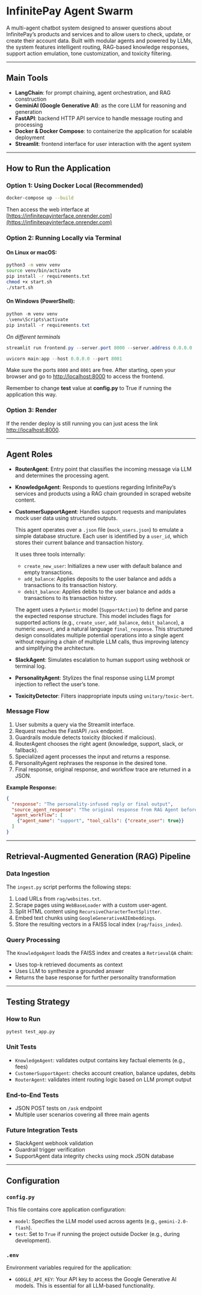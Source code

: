 # InfinitePay Agent Swarm

A multi-agent chatbot system designed to answer questions about InfinitePay’s products and services and to allow users to check, update, or create their account data. Built with modular agents and powered by LLMs, the system features intelligent routing, RAG-based knowledge responses, support action emulation, tone customization, and toxicity filtering.

---

## Main Tools

* **LangChain**: for prompt chaining, agent orchestration, and RAG construction
* **GeminiAI (Google Generative AI)**: as the core LLM for reasoning and generation
* **FastAPI**: backend HTTP API service to handle message routing and processing
* **Docker & Docker Compose**: to containerize the application for scalable deployment
* **Streamlit**: frontend interface for user interaction with the agent system

---

## How to Run the Application

### Option 1: Using Docker Local (Recommended)

```bash
docker-compose up --build
```

Then access the web interface at [https://infinitepayinterface.onrender.com](https://infinitepayinterface.onrender.com)

### Option 2: Running Locally via Terminal

#### On Linux or macOS:

```bash
python3 -m venv venv
source venv/bin/activate
pip install -r requirements.txt
chmod +x start.sh
./start.sh
```

#### On Windows (PowerShell):

```powershell
python -m venv venv
.\venv\Scripts\activate
pip install -r requirements.txt
```
*On different terminals*
```powershell
streamlit run frontend.py --server.port 8000 --server.address 0.0.0.0
```
```powershell
uvicorn main:app --host 0.0.0.0 --port 8001
```

Make sure the ports `8000` and `8001` are free. After starting, open your browser and go to [http://localhost:8000](http://localhost:8000) to access the frontend.

Remember to change **test** value at **config.py** to True if running the application this way.

### Option 3: Render

If the render deploy is still running you can just acess the link [http://localhost:8000](http://localhost:8000).

---

## Agent Roles

* **RouterAgent**: Entry point that classifies the incoming message via LLM and determines the processing agent.

* **KnowledgeAgent**: Responds to questions regarding InfinitePay’s services and products using a RAG chain grounded in scraped website content.

* **CustomerSupportAgent**: Handles support requests and manipulates mock user data using structured outputs.

  This agent operates over a `.json` file (`mock_users.json`) to emulate a simple database structure. Each user is identified by a `user_id`, which stores their current balance and transaction history.

  It uses three tools internally:

  * `create_new_user`: Initializes a new user with default balance and empty transactions.
  * `add_balance`: Applies deposits to the user balance and adds a transactions to its transaction history.
  * `debit_balance`: Applies debits to the user balance and adds a transactions to its transaction history.

  The agent uses a `Pydantic` model (`SupportAction`) to define and parse the expected response structure. This model includes flags for supported actions (e.g., `create_user`, `add_balance`, `debit_balance`), a numeric `amount`, and a natural language `final_response`. This structured design consolidates multiple potential operations into a single agent without requiring a chain of multiple LLM calls, thus improving latency and simplifying the architecture.

* **SlackAgent**: Simulates escalation to human support using webhook or terminal log.

* **PersonalityAgent**: Stylizes the final response using LLM prompt injection to reflect the user’s tone.

* **ToxicityDetector**: Filters inappropriate inputs using `unitary/toxic-bert`.

### Message Flow

1. User submits a query via the Streamlit interface.
2. Request reaches the FastAPI `/ask` endpoint.
3. Guardrails module detects toxicity (blocked if malicious).
4. RouterAgent chooses the right agent (knowledge, support, slack, or fallback).
5. Specialized agent processes the input and returns a response.
6. PersonalityAgent rephrases the response in the desired tone.
7. Final response, original response, and workflow trace are returned in a JSON.

**Example Response:**

```json
{
  "response": "The personality-infused reply or final output",
  "source_agent_response": "The original response from RAG Agent before personality was applied.",
  "agent_workflow": [
    {"agent_name": "support", "tool_calls": {"create_user": true}}
  ]
}
```

---

## Retrieval-Augmented Generation (RAG) Pipeline

### Data Ingestion

The `ingest.py` script performs the following steps:

1. Load URLs from `rag/websites.txt`.
2. Scrape pages using `WebBaseLoader` with a custom user-agent.
3. Split HTML content using `RecursiveCharacterTextSplitter`.
4. Embed text chunks using `GoogleGenerativeAIEmbeddings`.
5. Store the resulting vectors in a FAISS local index (`rag/faiss_index`).

### Query Processing

The `KnowledgeAgent` loads the FAISS index and creates a `RetrievalQA` chain:

* Uses top-k retrieved documents as context
* Uses LLM to synthesize a grounded answer
* Returns the base response for further personality transformation

---

## Testing Strategy

### How to Run

```bash
pytest test_app.py
```

### Unit Tests

* `KnowledgeAgent`: validates output contains key factual elements (e.g., fees)
* `CustomerSupportAgent`: checks account creation, balance updates, debits
* `RouterAgent`: validates intent routing logic based on LLM prompt output

### End-to-End Tests

* JSON POST tests on `/ask` endpoint
* Multiple user scenarios covering all three main agents

### Future Integration Tests

* SlackAgent webhook validation
* Guardrail trigger verification
* SupportAgent data integrity checks using mock JSON database

---

## Configuration

### `config.py`

This file contains core application configuration:

* `model`: Specifies the LLM model used across agents (e.g., `gemini-2.0-flash`).
* `test`: Set to `True` if running the project outside Docker (e.g., during development).

### `.env`

Environment variables required for the application:

* `GOOGLE_API_KEY`: Your API key to access the Google Generative AI models. This is essential for all LLM-based functionality.

